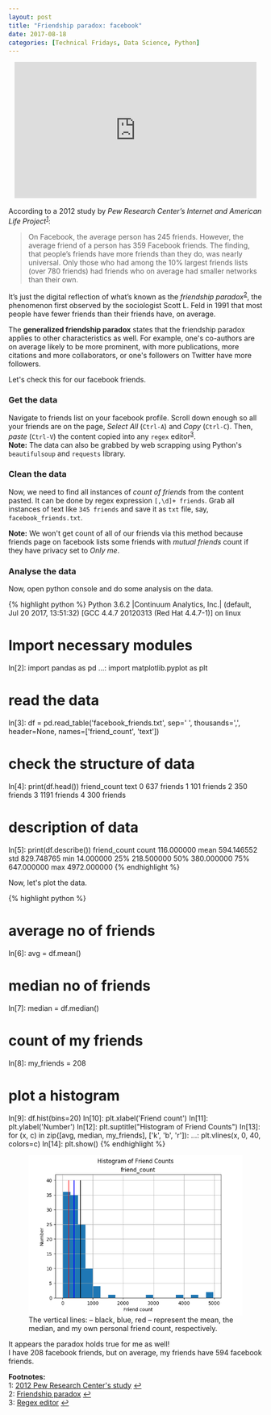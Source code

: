 ```yaml
---
layout: post
title: "Friendship paradox: facebook"
date: 2017-08-18
categories: [Technical Fridays, Data Science, Python]
---
```


<div style="text-align: center">
<iframe src="https://giphy.com/embed/3o6Zt6c6km1BV9WeTm" width="480" height="270" frameBorder="0" class="giphy-embed" allowFullScreen></iframe>
</div>

According to a 2012 study by <cite>Pew Research Center’s Internet and American Life Project<sup id="a1">[1](#myfootnote1)</sup></cite>:  
> On Facebook, the average person has 245 friends. However, the average friend of a person has 359 Facebook friends. The finding, that people’s friends have more friends than they do, was nearly universal.
Only those who had among the 10% largest friends lists (over 780 friends) had friends who on average had smaller networks than their own.

It’s just the digital reflection of what’s known as the *friendship paradox*<sup id="a2">[2](#myfootnote2)</sup>, the phenomenon first observed by the sociologist Scott L. Feld in 1991 that most people have fewer friends than their friends have, on average.

The **generalized friendship paradox** states that the friendship paradox applies to other characteristics as well. For example, one's co-authors are on average likely to be more prominent, with more publications, more citations and more collaborators, or one's followers on Twitter have more followers.

Let's check this for our facebook friends.

### Get the data
Navigate to friends list on your facebook profile. Scroll down enough so all your friends are on the page, *Select All* (`Ctrl-A`) and *Copy* (`Ctrl-C`). Then, *paste* (`Ctrl-V`) the content copied into any `regex` editor<sup id="a3">[3](#myfootnote3)</sup>.  
**Note:** The data can also be grabbed by web scrapping using Python's `beautifulsoup` and `requests` library.

### Clean the data
Now, we need to find all instances of *count of friends* from the content pasted. It can be done by regex expression `[,\d]+ friends`. Grab all instances of text like `345 friends` and save it as `txt` file, say, `facebook_friends.txt`.  

**Note:** We won't get count of all of our friends via this method because friends page on facebook lists some friends with *mutual friends* count if they have privacy set to *Only me*.

### Analyse the data
Now, open python console and do some analysis on the data.

{% highlight python %}
Python 3.6.2 |Continuum Analytics, Inc.| (default, Jul 20 2017, 13:51:32) 
[GCC 4.4.7 20120313 (Red Hat 4.4.7-1)] on linux

# Import necessary modules  
In[2]: import pandas as pd
  ...: import matplotlib.pyplot as plt

# read the data
In[3]: df = pd.read_table('facebook_friends.txt', sep=' ', thousands=',', header=None, names=['friend_count', 'text'])
# check the structure of data
In[4]: print(df.head())
   friend_count     text
0           637  friends
1           101  friends
2           350  friends
3          1191  friends
4           300  friends
# description of data
In[5]: print(df.describe())
       friend_count
count    116.000000
mean     594.146552
std      829.748765
min       14.000000
25%      218.500000
50%      380.000000
75%      647.000000
max     4972.000000
{% endhighlight %}

Now, let's plot the data.

{% highlight python %}
# average no of friends
In[6]: avg = df.mean()
# median no of friends
In[7]: median = df.median()
# count of my friends
In[8]: my_friends = 208

# plot a histogram
In[9]: df.hist(bins=20)
In[10]: plt.xlabel('Friend count')
In[11]: plt.ylabel('Number')
In[12]: plt.suptitle("Histogram of Friend Counts")
In[13]: for (x, c) in zip([avg, median, my_friends], ['k', 'b', 'r']):
   ...:    plt.vlines(x, 0, 40, colors=c)
In[14]: plt.show()
{% endhighlight %}

<figure>
<img src="/img/facebook_friends.png" style="display: block; margin: auto; width: auto; max-width: 100%;">
<figcaption>The vertical lines: – black, blue, red – represent the mean, the median, and my own personal friend count, respectively.</figcaption>
</figure>

It appears the paradox holds true for me as well!  
I have 208 facebook friends, but on average, my friends have 594 facebook friends.

**Footnotes:**  
<a name="myfootnote1"></a>1: [2012 Pew Research Center's study](http://www.pewinternet.org/Reports/2012/Facebook-users.aspx) [↩](#a1)  
<a name="myfootnote2"></a>2: [Friendship paradox](https://en.wikipedia.org/wiki/Friendship_paradox) [↩](#a2)  
<a name="myfootnote3"></a>3: [Regex editor](https://regex101.com/) [↩](#a3)  
